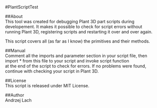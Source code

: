 #PlantScriptTest  

##About  
This tool was created for debugging Plant 3D part scripts during developement. It makes it possible to check for script errors without  
running Plant 3D, registering scripts and restarting it over and over again.  

This script covers all (as far as I know) the primitives and their methods.  

##Manual  
Comment all the imports and parameter section in your script file, then import * from this file to your script and invoke script function    
at the end of the script to check for errors. If no problems were found, continue with checking your script in Plant 3D.  

##License  
This script is released under MIT License.  

##Author  
Andrzej Lach